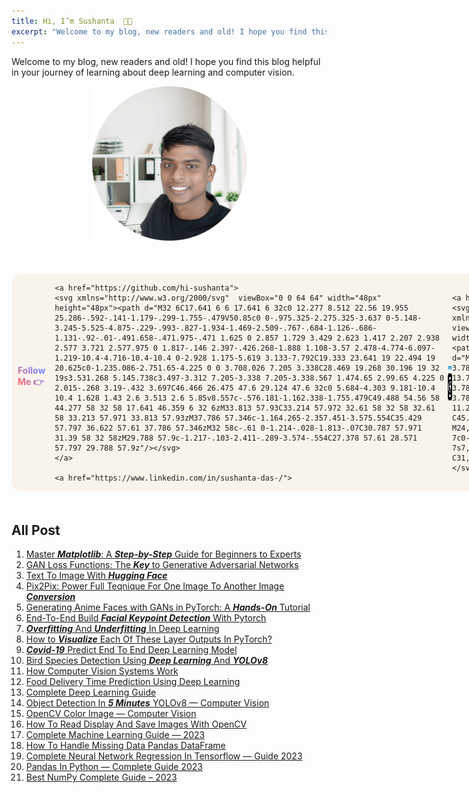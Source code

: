 ```yaml
---
title: Hi, I’m Sushanta  👋🏻
excerpt: "Welcome to my blog, new readers and old! I hope you find this blog helpful in your journey of learning about deep learning and computer vision."
---
```


Welcome to my blog, new readers and old! I hope you find this blog helpful in your journey of learning about deep learning and computer vision.

<div align = "center" style="margin-right: 5px; margin-left:5px; margin-top:10px; margin-bottom:10px;">
    <img src="chi2.png" class = "center" width="50%" height="50%"/>
</div>

<div class="social-icon" style="margin-right:10px; margin-top:50px; margin-bottom:50px;  display: flex; align-items: center; background:#F8F4EC;  border-radius:16px; width: fit-content;"> 
    <h3 style=" font-size:14px; margin-left:10px; margin-right:15px; margin-top:0px; background-color: red;
    background-image: linear-gradient(45deg, #F56772 20%, #7280FF 80%);
    background-size: 100%;
    background-repeat: repeat;
    -webkit-background-clip: text;
    -webkit-text-fill-color: transparent;
    -moz-background-clip: text;
    -moz-text-fill-color: transparent ">
    <strong>Follow Me  👉 </strong> </h3>

    <a href="https://github.com/hi-sushanta">
    <svg xmlns="http://www.w3.org/2000/svg"  viewBox="0 0 64 64" width="48px" height="48px"><path d="M32 6C17.641 6 6 17.641 6 32c0 12.277 8.512 22.56 19.955 25.286-.592-.141-1.179-.299-1.755-.479V50.85c0 0-.975.325-2.275.325-3.637 0-5.148-3.245-5.525-4.875-.229-.993-.827-1.934-1.469-2.509-.767-.684-1.126-.686-1.131-.92-.01-.491.658-.471.975-.471 1.625 0 2.857 1.729 3.429 2.623 1.417 2.207 2.938 2.577 3.721 2.577.975 0 1.817-.146 2.397-.426.268-1.888 1.108-3.57 2.478-4.774-6.097-1.219-10.4-4.716-10.4-10.4 0-2.928 1.175-5.619 3.133-7.792C19.333 23.641 19 22.494 19 20.625c0-1.235.086-2.751.65-4.225 0 0 3.708.026 7.205 3.338C28.469 19.268 30.196 19 32 19s3.531.268 5.145.738c3.497-3.312 7.205-3.338 7.205-3.338.567 1.474.65 2.99.65 4.225 0 2.015-.268 3.19-.432 3.697C46.466 26.475 47.6 29.124 47.6 32c0 5.684-4.303 9.181-10.4 10.4 1.628 1.43 2.6 3.513 2.6 5.85v8.557c-.576.181-1.162.338-1.755.479C49.488 54.56 58 44.277 58 32 58 17.641 46.359 6 32 6zM33.813 57.93C33.214 57.972 32.61 58 32 58 32.61 58 33.213 57.971 33.813 57.93zM37.786 57.346c-1.164.265-2.357.451-3.575.554C35.429 57.797 36.622 57.61 37.786 57.346zM32 58c-.61 0-1.214-.028-1.813-.07C30.787 57.971 31.39 58 32 58zM29.788 57.9c-1.217-.103-2.411-.289-3.574-.554C27.378 57.61 28.571 57.797 29.788 57.9z"/></svg>
    </a>

    <a href="https://www.linkedin.com/in/sushanta-das-/">
   <svg xmlns="http://www.w3.org/2000/svg"  viewBox="0 0 48 48" width="48px" height="48px"><path fill="#0288D1" d="M42,37c0,2.762-2.238,5-5,5H11c-2.761,0-5-2.238-5-5V11c0-2.762,2.239-5,5-5h26c2.762,0,5,2.238,5,5V37z"/><path fill="#FFF" d="M12 19H17V36H12zM14.485 17h-.028C12.965 17 12 15.888 12 14.499 12 13.08 12.995 12 14.514 12c1.521 0 2.458 1.08 2.486 2.499C17 15.887 16.035 17 14.485 17zM36 36h-5v-9.099c0-2.198-1.225-3.698-3.192-3.698-1.501 0-2.313 1.012-2.707 1.99C24.957 25.543 25 26.511 25 27v9h-5V19h5v2.616C25.721 20.5 26.85 19 29.738 19c3.578 0 6.261 2.25 6.261 7.274L36 36 36 36z"/></svg>
    </a>
    <a href="https://www.threads.net/@hi_chiai">
    <img src="threads-icon.png" alt="Threads" width="48px" height="48px">
    </a>
  
    <a href="https://hiwhy.io/">
    <svg xmlns="http://www.w3.org/2000/svg"  viewBox="0 0 48 48" width="48px" height="48px"><path fill="#2962ff" d="M42.164,17.126L30.874,5.835c-3.781-3.781-9.967-3.781-13.748,0L5.836,17.126	c-3.781,3.781-3.781,9.967,0,13.748l11.291,11.291c3.781,3.781,9.967,3.781,13.748,0l11.291-11.291	C45.945,27.093,45.945,20.907,42.164,17.126z M24,31c-3.866,0-7-3.134-7-7c0-3.866,3.134-7,7-7s7,3.134,7,7	C31,27.866,27.866,31,24,31z"/></svg>
  </a>
</div>

## All Post

1. [Master ***Matplotlib***: A ***Step-by-Step*** Guide for Beginners to Experts](https://hiwhy.io/matplotlib-complete-guide)
2. [GAN Loss Functions: The ***Key*** to Generative Adversarial Networks](https://hiwhy.io/gan-loss-functions-the-key-to-generative-adversarial-networks)
3. [Text To Image With ***Hugging Face***](https://hiwhy.io/text-to-image-with-hugging-face)
4. [Pix2Pix: Power Full Teqnique For One Image To Another Image ***Conversion***](https://hiwhy.io/pix2pix-power-full-teqnique-for-one-image-to-another-image-conversion)
5. [Generating Anime Faces with GANs in PyTorch: A ***Hands-On*** Tutorial](https://hiwhy.io/generating-anime-faces-gan)
6. [End-To-End Build ***Facial Keypoint Detection*** With Pytorch](https://hiwhy.io/facial-keypoint-detection-with-pytorch)
7. [***Overfitting*** And ***Underfitting*** In Deep Learning](https://hiwhy.io/overfitting-and-underfitting)
8. [How to ***Visualize*** Each Of These Layer Outputs In PyTorch?](https://hiwhy.io/how-to-visualize-each-of-these-layer-outputs-in-pytorch)
9. [***Covid-19*** Predict End To End Deep Learning Model](https://hiwhy.io/covid-19-deep-learning-model)
10. [Bird Species Detection Using ***Deep Learning*** And ***YOLOv8***](https://hiwhy.io/bird-species-detection-using-deep-learning-and-yolov8)
11. [How Computer Vision Systems Work](https://hiwhy.io/computer-vision-systems-work)
12. [Food Delivery Time Prediction Using Deep Learning](https://hiwhy.io/food-delivery-time-prediction-using-deep-learning)
13. [Complete Deep Learning Guide](https://hiwhy.io/complete-deep-learning-guide)
14. [Object Detection In ***5 Minutes*** YOLOv8 — Computer Vision](https://hiwhy.io/object-detection-in-5-minutes-yolov8-computer-vision)
15. [OpenCV Color Image — Computer Vision](https://hiwhy.io/opencv-color-image)
16. [How To Read Display And Save Images With OpenCV](https://hiwhy.io/read-display-and-save-images-with-opencv)
17. [Complete Machine Learning Guide — 2023](https://hiwhy.io/complete-machine-learning-guide)
18. [How To Handle Missing Data Pandas DataFrame](https://hiwhy.io/how-to-handle-missing-data-pandas-dataframe)
19. [Complete Neural Network Regression In Tensorflow — Guide 2023](https://hiwhy.io/neural-network-regression-in-tensorflow-guide)
20. [Pandas In Python — Complete Guide 2023](https://hiwhy.io/pandas-in-python-complete-guide)
21. [Best NumPy Complete Guide – 2023](https://hiwhy.io/numpy-complete-guide)

